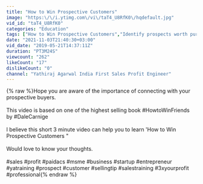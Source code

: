 ```yaml
---
title: "How to Win Prospective Customers"
image: "https:\/\/i.ytimg.com\/vi\/taT4_U8RfK0\/hqdefault.jpg"
vid_id: "taT4_U8RfK0"
categories: "Education"
tags: ["How to Win Prospective Customers","Identify prospects worth pursuing","Ways to qualify a potential client"]
date: "2021-11-03T21:40:30+03:00"
vid_date: "2019-05-21T14:37:11Z"
duration: "PT3M24S"
viewcount: "262"
likeCount: "17"
dislikeCount: "0"
channel: "Yathiraj Agarwal India First Sales Profit Engineer"
---
```

{% raw %}Hope you are aware of the importance of connecting with your prospective buyers.<br /><br />This video is based on one of the highest selling book #HowtoWinFriends by #DaleCarnige<br /><br />I believe this short 3 minute video can help you to learn 'How to Win Prospective Customers &quot;<br /><br />Would love to know your thoughts. <br /><br />#sales #profit #paidacs #msme #business #startup #entrepreneur #yatraining #prospect #customer #sellingtip #salestraining #3xyourprofit #professional{% endraw %}
